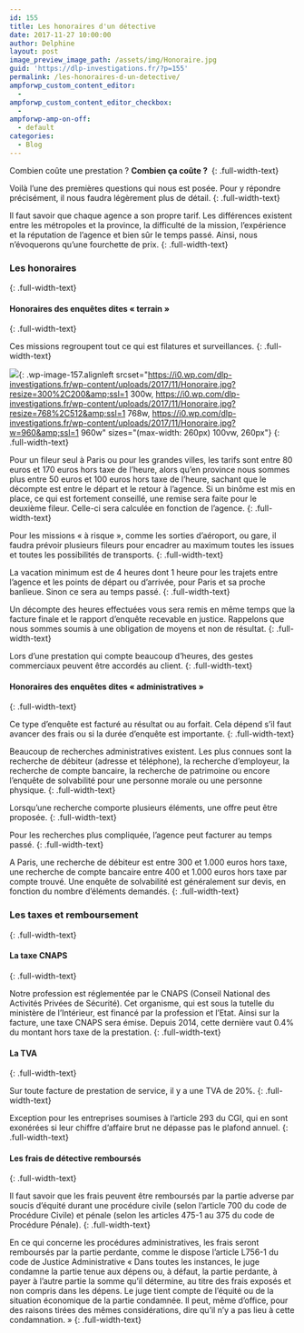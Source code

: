 ```yaml
---
id: 155
title: Les honoraires d'un détective
date: 2017-11-27 10:00:00
author: Delphine
layout: post
image_preview_image_path: /assets/img/Honoraire.jpg
guid: 'https://dlp-investigations.fr/?p=155'
permalink: /les-honoraires-d-un-detective/
ampforwp_custom_content_editor:
  -
ampforwp_custom_content_editor_checkbox:
  -
ampforwp-amp-on-off:
  - default
categories:
  - Blog
---
```


Combien co&ucirc;te une prestation ? **Combien &ccedil;a co&ucirc;te ?&nbsp;**
{: .full-width-text}

Voil&agrave; l’une des premi&egrave;res questions qui nous est pos&eacute;e. Pour y r&eacute;pondre pr&eacute;cis&eacute;ment, il nous faudra l&eacute;g&egrave;rement plus de d&eacute;tail.<!--base32-c9gq6t9k68pp6eb7e4v78ebb6rw70w1pcnh3et9mervkgtb2c8v74xtq61vk2w33dtm36tbm75ppawkpddkq8rhjccw7cdtmf1u72dhhetnk4xvb6njpgw9q61u7cv9q6nr70rbpc9r68t3be4w6arhrcdj6udk7env62tb8erv6et3bdnjpux3gdnw64vb561v6pc3q6dkkcu3m6ru7axhkchq7adkgcgrp8rttcxrkcx1tdcv3gbb2c5tpactj-base32-->
{: .full-width-text}

Il faut savoir que chaque agence a son propre tarif. Les diff&eacute;rences existent entre les m&eacute;tropoles et la province, la difficult&eacute; de la mission, l’exp&eacute;rience et la r&eacute;putation de l’agence et bien s&ucirc;r le temps pass&eacute;. Ainsi, nous n’&eacute;voquerons qu’une fourchette de prix.
{: .full-width-text}

### Les honoraires
{: .full-width-text}

#### Honoraires des enqu&ecirc;tes dites &laquo; terrain &raquo;
{: .full-width-text}

Ces missions regroupent tout ce qui est filatures et surveillances.
{: .full-width-text}

![](https://i0.wp.com/dlp-investigations.fr/wp-content/uploads/2017/11/Honoraire.jpg?resize=260%2C173&amp;ssl=1){: .wp-image-157.alignleft srcset="https://i0.wp.com/dlp-investigations.fr/wp-content/uploads/2017/11/Honoraire.jpg?resize=300%2C200&amp;ssl=1 300w, https://i0.wp.com/dlp-investigations.fr/wp-content/uploads/2017/11/Honoraire.jpg?resize=768%2C512&amp;ssl=1 768w, https://i0.wp.com/dlp-investigations.fr/wp-content/uploads/2017/11/Honoraire.jpg?w=960&amp;ssl=1 960w" sizes="(max-width: 260px) 100vw, 260px"}
{: .full-width-text}

Pour un fileur seul &agrave; Paris ou pour les grandes villes, les tarifs sont entre 80 euros et 170 euros hors taxe de l’heure, alors qu’en province nous sommes plus entre 50 euros et 100 euros hors taxe de l’heure, sachant que le d&eacute;compte est entre le d&eacute;part et le retour &agrave; l’agence. Si un bin&ocirc;me est mis en place, ce qui est fortement conseill&eacute;, une remise sera faite pour le deuxi&egrave;me fileur. Celle-ci sera calcul&eacute;e en fonction de l’agence.
{: .full-width-text}

Pour les missions &laquo; &agrave; risque &raquo;, comme les sorties d’a&eacute;roport, ou gare, il faudra pr&eacute;voir plusieurs fileurs pour encadrer au maximum toutes les issues et toutes les possibilit&eacute;s de transports.
{: .full-width-text}

La vacation minimum est de 4 heures dont 1 heure pour les trajets entre l’agence et les points de d&eacute;part ou d’arriv&eacute;e, pour Paris et sa proche banlieue. Sinon ce sera au temps pass&eacute;.
{: .full-width-text}

Un d&eacute;compte des heures effectu&eacute;es vous sera remis en m&ecirc;me temps que la facture finale et le rapport d’enqu&ecirc;te recevable en justice. Rappelons que nous sommes soumis &agrave; une obligation de moyens et non de r&eacute;sultat.
{: .full-width-text}

Lors d’une prestation qui compte beaucoup d’heures, des gestes commerciaux peuvent &ecirc;tre accord&eacute;s au client.
{: .full-width-text}

#### Honoraires des enqu&ecirc;tes dites &laquo; administratives &raquo;
{: .full-width-text}

Ce type d’enqu&ecirc;te est factur&eacute; au r&eacute;sultat ou au forfait. Cela d&eacute;pend s’il faut avancer des frais ou si la dur&eacute;e d’enqu&ecirc;te est importante.
{: .full-width-text}

Beaucoup de recherches administratives existent. Les plus connues sont la recherche de d&eacute;biteur (adresse et t&eacute;l&eacute;phone), la recherche d’employeur, la recherche de compte bancaire, la recherche de patrimoine ou encore l’enqu&ecirc;te de solvabilit&eacute; pour une personne morale ou une personne physique.
{: .full-width-text}

Lorsqu’une recherche comporte plusieurs &eacute;l&eacute;ments, une offre peut &ecirc;tre propos&eacute;e.
{: .full-width-text}

Pour les recherches plus compliqu&eacute;e, l’agence peut facturer au temps pass&eacute;.
{: .full-width-text}

A Paris, une recherche de d&eacute;biteur est entre 300 et 1.000 euros hors taxe, une recherche de compte bancaire entre 400 et 1.000 euros hors taxe par compte trouv&eacute;. Une enqu&ecirc;te de solvabilit&eacute; est g&eacute;n&eacute;ralement sur devis, en fonction du nombre d’&eacute;l&eacute;ments demand&eacute;s.
{: .full-width-text}

### Les taxes et remboursement
{: .full-width-text}

#### La taxe CNAPS
{: .full-width-text}

Notre profession est r&eacute;glement&eacute;e par le CNAPS (Conseil National des Activit&eacute;s Priv&eacute;es de S&eacute;curit&eacute;). Cet organisme, qui est sous la tutelle du minist&egrave;re de l’Int&eacute;rieur, est financ&eacute; par la profession et l’Etat. Ainsi sur la facture, une taxe CNAPS sera &eacute;mise. Depuis 2014, cette derni&egrave;re vaut 0.4% du montant hors taxe de la prestation.
{: .full-width-text}

#### La TVA
{: .full-width-text}

Sur toute facture de prestation de service, il y a une TVA de 20%.
{: .full-width-text}

Exception pour les entreprises soumises &agrave; l’article 293 du CGI, qui en sont exon&eacute;r&eacute;es si leur chiffre d’affaire brut ne d&eacute;passe pas le plafond annuel.
{: .full-width-text}

#### Les frais de d&eacute;tective rembours&eacute;s
{: .full-width-text}

Il faut savoir que les frais peuvent &ecirc;tre rembours&eacute;s par la partie adverse par soucis d’&eacute;quit&eacute; durant une proc&eacute;dure civile (selon l’article 700 du code de Proc&eacute;dure Civile) et p&eacute;nale (selon les articles 475-1 au 375 du code de Proc&eacute;dure P&eacute;nale).
{: .full-width-text}

En ce qui concerne les proc&eacute;dures administratives, les frais seront rembours&eacute;s par la partie perdante, comme le dispose l’article L756-1 du code de Justice Administrative &laquo; Dans toutes les instances, le juge condamne la partie tenue aux d&eacute;pens ou, &agrave; d&eacute;faut, la partie perdante, &agrave; payer &agrave; l’autre partie la somme qu’il d&eacute;termine, au titre des frais expos&eacute;s et non compris dans les d&eacute;pens. Le juge tient compte de l’&eacute;quit&eacute; ou de la situation &eacute;conomique de la partie condamn&eacute;e. Il peut, m&ecirc;me d’office, pour des raisons tir&eacute;es des m&ecirc;mes consid&eacute;rations, dire qu’il n’y a pas lieu &agrave; cette condamnation. &raquo;
{: .full-width-text}
